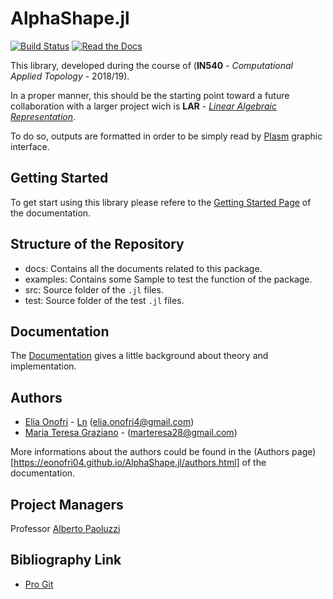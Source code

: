 # AlphaShape.jl

[![Build Status](https://travis-ci.org/eOnofri04/AlphaShape.jl.svg?branch=master)](https://travis-ci.org/eOnofri04/AlphaShape.jl)
[![Read the Docs](https://img.shields.io/readthedocs/pip.svg)](https://eOnofri04.github.io/AlphaShape.jl/)

This library, developed during the course of (**IN540** - _Computational Applied Topology_ - 2018/19).

In a proper manner, this should be the starting point toward a future collaboration with a larger project wich is **LAR** - [_Linear Algebraic Representation_](https://github.com/cvdlab/LinearAlgebraicRepresentation.jl).

To do so, outputs are formatted in order to be simply read by [Plasm](https://github.com/cvdlab/Plasm.jl) graphic interface.

## Getting Started

To get start using this library please refere to the [Getting Started Page](https://eonofri04.github.io/AlphaShape.jl/gettingStarted.html) of the documentation.

## Structure of the Repository

 - docs: Contains all the documents related to this package.
 - examples: Contains some Sample to test the function of the package.
 - src: Source folder of the `.jl` files.
 - test: Source folder of the test `.jl` files.

## Documentation

The [Documentation](https://eOnofri04.github.io/AlphaShape.jl/) gives a little background about theory and implementation.

## Authors
 - [Elia Onofri](https://github.com/eOnofri04) - [Ln](https://www.linkedin.com/in/elia-onofri-80b403173/) (elia.onofri4@gmail.com)
 - [Maria Teresa Graziano](https://github.com/marteresagh) - (marteresa28@gmail.com)

More informations about the authors could be found in the (Authors page)[https://eonofri04.github.io/AlphaShape.jl/authors.html] of the documentation.

## Project Managers
Professor [Alberto Paoluzzi](http://paoluzzi.dia.uniroma3.it)
 
## Bibliography Link
 - [Pro Git](https://git-scm.com/book/en/v2)